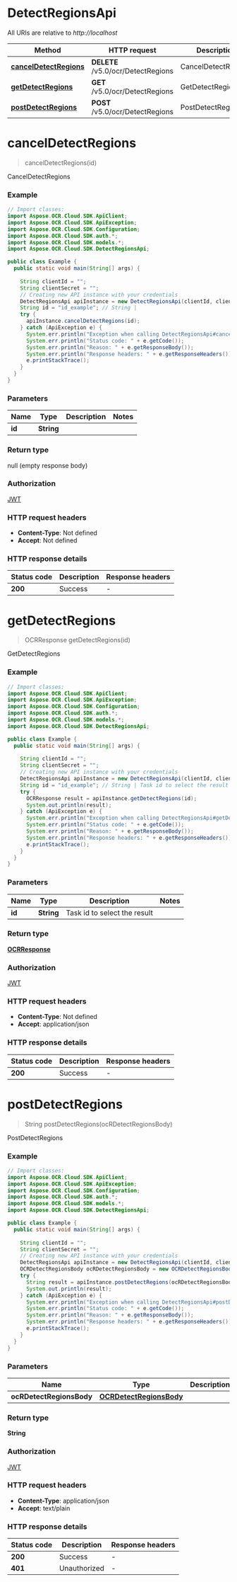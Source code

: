 # DetectRegionsApi

All URIs are relative to *http://localhost*

| Method | HTTP request | Description |
|------------- | ------------- | -------------|
| [**cancelDetectRegions**](DetectRegionsApi.md#cancelDetectRegions) | **DELETE** /v5.0/ocr/DetectRegions | CancelDetectRegions |
| [**getDetectRegions**](DetectRegionsApi.md#getDetectRegions) | **GET** /v5.0/ocr/DetectRegions | GetDetectRegions |
| [**postDetectRegions**](DetectRegionsApi.md#postDetectRegions) | **POST** /v5.0/ocr/DetectRegions | PostDetectRegions |


<a name="cancelDetectRegions"></a>
# **cancelDetectRegions**
> cancelDetectRegions(id)

CancelDetectRegions

### Example
```java
// Import classes:
import Aspose.OCR.Cloud.SDK.ApiClient;
import Aspose.OCR.Cloud.SDK.ApiException;
import Aspose.OCR.Cloud.SDK.Configuration;
import Aspose.OCR.Cloud.SDK.auth.*;
import Aspose.OCR.Cloud.SDK.models.*;
import Aspose.OCR.Cloud.SDK.DetectRegionsApi;

public class Example {
  public static void main(String[] args) {
    
    String clientId = "";
    String clientSecret = "";
    // Creating new API instance with your credentials
    DetectRegionsApi apiInstance = new DetectRegionsApi(clientId, clientSecret);
    String id = "id_example"; // String | 
    try {
      apiInstance.cancelDetectRegions(id);
    } catch (ApiException e) {
      System.err.println("Exception when calling DetectRegionsApi#cancelDetectRegions");
      System.err.println("Status code: " + e.getCode());
      System.err.println("Reason: " + e.getResponseBody());
      System.err.println("Response headers: " + e.getResponseHeaders());
      e.printStackTrace();
    }
  }
}
```

### Parameters

| Name | Type | Description  | Notes |
|------------- | ------------- | ------------- | -------------|
| **id** | **String**|  | |

### Return type

null (empty response body)

### Authorization

[JWT](../README.md#JWT)

### HTTP request headers

 - **Content-Type**: Not defined
 - **Accept**: Not defined

### HTTP response details
| Status code | Description | Response headers |
|-------------|-------------|------------------|
| **200** | Success |  -  |

<a name="getDetectRegions"></a>
# **getDetectRegions**
> OCRResponse getDetectRegions(id)

GetDetectRegions

### Example
```java
// Import classes:
import Aspose.OCR.Cloud.SDK.ApiClient;
import Aspose.OCR.Cloud.SDK.ApiException;
import Aspose.OCR.Cloud.SDK.Configuration;
import Aspose.OCR.Cloud.SDK.auth.*;
import Aspose.OCR.Cloud.SDK.models.*;
import Aspose.OCR.Cloud.SDK.DetectRegionsApi;

public class Example {
  public static void main(String[] args) {
    
    String clientId = "";
    String clientSecret = "";
    // Creating new API instance with your credentials
    DetectRegionsApi apiInstance = new DetectRegionsApi(clientId, clientSecret);
    String id = "id_example"; // String | Task id to select the result
    try {
      OCRResponse result = apiInstance.getDetectRegions(id);
      System.out.println(result);
    } catch (ApiException e) {
      System.err.println("Exception when calling DetectRegionsApi#getDetectRegions");
      System.err.println("Status code: " + e.getCode());
      System.err.println("Reason: " + e.getResponseBody());
      System.err.println("Response headers: " + e.getResponseHeaders());
      e.printStackTrace();
    }
  }
}
```

### Parameters

| Name | Type | Description  | Notes |
|------------- | ------------- | ------------- | -------------|
| **id** | **String**| Task id to select the result | |

### Return type

[**OCRResponse**](OCRResponse.md)

### Authorization

[JWT](../README.md#JWT)

### HTTP request headers

 - **Content-Type**: Not defined
 - **Accept**: application/json

### HTTP response details
| Status code | Description | Response headers |
|-------------|-------------|------------------|
| **200** | Success |  -  |

<a name="postDetectRegions"></a>
# **postDetectRegions**
> String postDetectRegions(ocRDetectRegionsBody)

PostDetectRegions

### Example
```java
// Import classes:
import Aspose.OCR.Cloud.SDK.ApiClient;
import Aspose.OCR.Cloud.SDK.ApiException;
import Aspose.OCR.Cloud.SDK.Configuration;
import Aspose.OCR.Cloud.SDK.auth.*;
import Aspose.OCR.Cloud.SDK.models.*;
import Aspose.OCR.Cloud.SDK.DetectRegionsApi;

public class Example {
  public static void main(String[] args) {
    
    String clientId = "";
    String clientSecret = "";
    // Creating new API instance with your credentials
    DetectRegionsApi apiInstance = new DetectRegionsApi(clientId, clientSecret);
    OCRDetectRegionsBody ocRDetectRegionsBody = new OCRDetectRegionsBody(); // OCRDetectRegionsBody | 
    try {
      String result = apiInstance.postDetectRegions(ocRDetectRegionsBody);
      System.out.println(result);
    } catch (ApiException e) {
      System.err.println("Exception when calling DetectRegionsApi#postDetectRegions");
      System.err.println("Status code: " + e.getCode());
      System.err.println("Reason: " + e.getResponseBody());
      System.err.println("Response headers: " + e.getResponseHeaders());
      e.printStackTrace();
    }
  }
}
```

### Parameters

| Name | Type | Description  | Notes |
|------------- | ------------- | ------------- | -------------|
| **ocRDetectRegionsBody** | [**OCRDetectRegionsBody**](OCRDetectRegionsBody.md)|  | |

### Return type

**String**

### Authorization

[JWT](../README.md#JWT)

### HTTP request headers

 - **Content-Type**: application/json
 - **Accept**: text/plain

### HTTP response details
| Status code | Description | Response headers |
|-------------|-------------|------------------|
| **200** | Success |  -  |
| **401** | Unauthorized |  -  |


